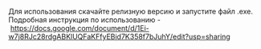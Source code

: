 Для использования скачайте релизную версию и запустите файл .exe.
Подробная инструкция по использованию - https://docs.google.com/document/d/1Ei-w7j8RJc28rdgABKlUQFaKFfyEBid7K358f7bJuhY/edit?usp=sharing
